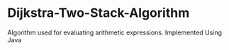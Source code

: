 # Dijkstra-Two-Stack-Algorithm
Algorithm used for evaluating arithmetic expressions. Implemented Using Java
